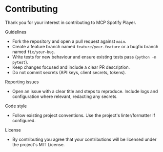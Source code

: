 # Contributing

Thank you for your interest in contributing to MCP Spotify Player.

Guidelines

- Fork the repository and open a pull request against `main`.
- Create a feature branch named `feature/your-feature` or a bugfix branch named `fix/your-bug`.
- Write tests for new behaviour and ensure existing tests pass (`python -m pytest`).
- Keep changes focused and include a clear PR description.
- Do not commit secrets (API keys, client secrets, tokens).

Reporting issues

- Open an issue with a clear title and steps to reproduce. Include logs and configuration where relevant, redacting any secrets.

Code style

- Follow existing project conventions. Use the project's linter/formatter if configured.

License

- By contributing you agree that your contributions will be licensed under the project's MIT License.

